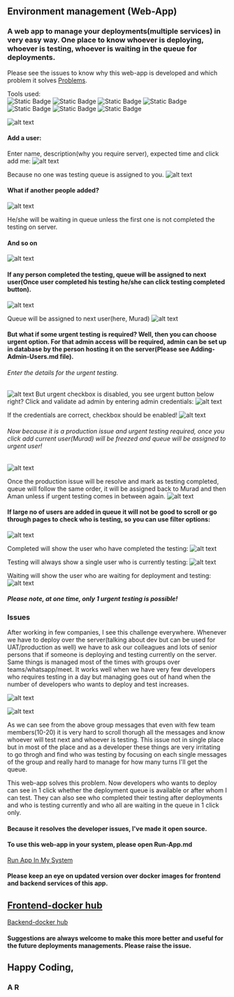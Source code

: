 ## Environment management (Web-App)

### A web app to manage your deployments(multiple services) in very easy way. One place to know whoever is deploying, whoever is testing, whoever is waiting in the queue for deployments.

Please see the issues to know why this web-app is developed and which problem it solves [Problems](#issues).

Tools used:  
![Static Badge](https://img.shields.io/badge/docker-4.33.0-red)
![Static Badge](https://img.shields.io/badge/java-21-blue)
![Static Badge](https://img.shields.io/badge/maven-3.9.8-red)
![Static Badge](https://img.shields.io/badge/node-22-red)
![Static Badge](https://img.shields.io/badge/Angular-18-red)
![Static Badge](https://img.shields.io/badge/mongo_db-latest_image-orange)
![Static Badge](https://img.shields.io/badge/mongo_express-latest_image-orange)


![alt text](image/1000.png)

#### Add a user:
Enter name, description(why you require server), expected time and click add me:
![alt text](image/1001.png)

Because no one was testing queue is assigned to you.
![alt text](image/1002.png)

#### What if another people added?
![alt text](image/1003.png)

He/she will be waiting in queue unless the first one is not completed the testing on server.

#### And so on
![alt text](image/1004.png)


#### If any person completed the testing, queue will be assigned to next user(Once user completed his testing he/she can click testing completed button).
![alt text](image/1005.png)

Queue will be assigned to next user(here, Murad)
![alt text](image/1006.png)

#### But what if some urgent testing is required? Well, then you can choose urgent option. For that admin access will be required, admin can be set up in database by the person hosting it on the server(Please see Adding-Admin-Users.md file).


###### Enter the details for the urgent testing.
![alt text](image/1011.png)
But urgent checkbox is disabled, you see urgent button below right? Click and validate ad admin by entering admin credentials:
![alt text](image/1012.png)

If the credentials are correct, checkbox should be enabled!
![alt text](image/1013.png)

###### Now because it is a production issue and urgent testing required, once you click add current user(Murad) will be freezed and queue will be assigned to urgent user!
![alt text](image/1014.png)

Once the production issue will be resolve and mark as testing completed, queue will follow the same order, it will be assigned back to Murad and then Aman unless if urgent testing comes in between again.
![alt text](image/1015.png)

#### If large no of users are added in queue it will not be good to scroll or go through pages to check who is testing, so you can use filter options:
![alt text](image/1016.png)

Completed will show the user who have completed the testing:
![alt text](image/1017.png)

Testing will always show a single user who is currently testing:
![alt text](image/1018.png)

Waiting will show the user who are waiting for deployment and testing:
![alt text](image/1019.png)


##### Please note, at one time, only 1 urgent testing is possible!


### Issues

After working in few companies, I see this challenge everywhere. Whenever we have to deploy over the server(talking about dev but can be used for UAT/production as well) we have to ask our colleagues and lots of senior persons that if someone is deploying and testing currently on the server. Same things is managed most of the times with groups over teams/whatsapp/meet. It works well when we have very few developers who requires testing in a day but managing goes out of hand when the number of developers who wants to deploy and test increases.

![alt text](image/1022.png)

![alt text](image/1023.png)

 

As we can see from the above group messages that even with few team members(10-20) it is very hard to scroll thorugh all the messages and know whoever will test next and whoever is testing. This issue not in single place but in most of the place and as a developer these things are very irritating to go throgh and find who was testing by focusing on each single messages of the group and really hard to manage for how many turns I'll get the queue.

This web-app solves this problem. Now developers who wants to deploy can see in 1 click whether the deployment queue is available or after whom I can test. They can also see who completed their testing after deployments and who is testing currently and who all are waiting in the queue in 1 click only.


#### Because it resolves the developer issues, I've made it open source.
#### To use this web-app in your system, please open Run-App.md

[Run App In My System](Run-App.md)


#### Please keep an eye on updated version over docker images for frontend and backend services of this app.

[Frontend-docker hub](https://hub.docker.com/repository/docker/helloardanish/environment-management-frontend/general)
--
[Backend-docker hub](https://hub.docker.com/repository/docker/helloardanish/environment-management-backend/general)

#### Suggestions are always welcome to make this more better and useful for the future deployments managements. Please raise the issue.

## Happy Coding,
### A R
